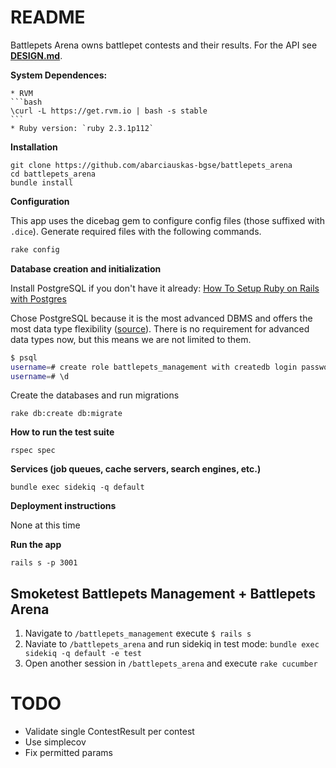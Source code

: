 # README

Battlepets Arena owns battlepet contests and their results. For the API see **[DESIGN.md](DESIGN.md)**.

**System Dependences:**

    * RVM
    ```bash
    \curl -L https://get.rvm.io | bash -s stable
    ```
    * Ruby version: `ruby 2.3.1p112`

**Installation**

```
git clone https://github.com/abarciauskas-bgse/battlepets_arena
cd battlepets_arena
bundle install
```

**Configuration**

This app uses the dicebag gem to configure config files (those suffixed with `.dice`). Generate required files with the following commands.

```bash
rake config
```

**Database creation and initialization**

Install PostgreSQL if you don't have it already: [How To Setup Ruby on Rails with Postgres](https://www.digitalocean.com/community/tutorials/how-to-setup-ruby-on-rails-with-postgres)

Chose PostgreSQL because it is the most advanced DBMS and offers the most data type flexibility ([source](https://www.digitalocean.com/community/tutorials/sqlite-vs-mysql-vs-postgresql-a-comparison-of-relational-database-management-systems)). There is no requirement for advanced data types now, but this means we are not limited to them.

```bash
$ psql
username=# create role battlepets_management with createdb login password 'password1';
username=# \d
```

Create the databases and run migrations

```
rake db:create db:migrate
```

**How to run the test suite**

```
rspec spec
```

**Services (job queues, cache servers, search engines, etc.)**

```
bundle exec sidekiq -q default
```

**Deployment instructions**

None at this time

**Run the app**

```
rails s -p 3001
```

## Smoketest Battlepets Management + Battlepets Arena

1. Navigate to `/battlepets_management` execute `$ rails s`
2. Naviate to `/battlepets_arena` and run sidekiq in test mode: `bundle exec sidekiq -q default -e test`
3. Open another session in `/battlepets_arena` and execute `rake cucumber`

# TODO

* Validate single ContestResult per contest
* Use simplecov
* Fix permitted params

